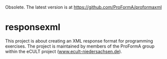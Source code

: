 Obsolete. The latest version is at https://github.com/ProFormA/proformaxml

responsexml
=======
This project is about creating an XML response format for programming exercises. The project is maintained by members of the ProFormA group within the eCULT project (www.ecult-niedersachsen.de).
